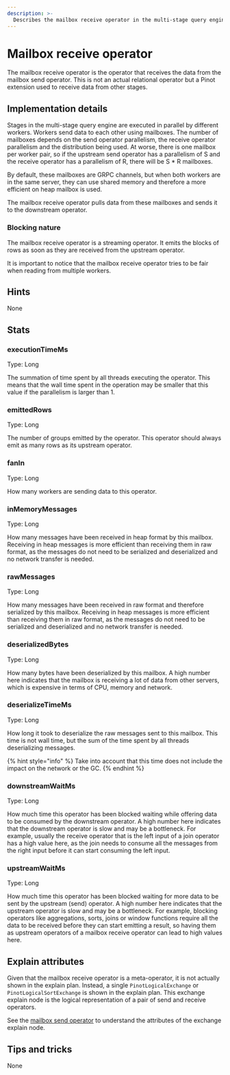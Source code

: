 ```yaml
---
description: >-
  Describes the mailbox receive operator in the multi-stage query engine.
---
```


# Mailbox receive operator

The mailbox receive operator is the operator that receives the data from the mailbox send operator.
This is not an actual relational operator but a Pinot extension used to receive data from other stages.

## Implementation details

Stages in the multi-stage query engine are executed in parallel by different workers.
Workers send data to each other using mailboxes.
The number of mailboxes depends on the send operator parallelism, the receive operator parallelism and the distribution
being used.
At worse, there is one mailbox per worker pair, so if the upstream send operator has a parallelism of S and the receive 
operator has a parallelism of R, there will be S * R mailboxes.

By default, these mailboxes are GRPC channels, but when both workers are in the same server, they can use shared memory
and therefore a more efficient on heap mailbox is used.

The mailbox receive operator pulls data from these mailboxes and sends it to the downstream operator.

### Blocking nature

The mailbox receive operator is a streaming operator.
It emits the blocks of rows as soon as they are received from the upstream operator.

It is important to notice that the mailbox receive operator tries to be fair when reading from multiple workers.

## Hints
None

## Stats
### executionTimeMs
Type: Long

The summation of time spent by all threads executing the operator.
This means that the wall time spent in the operation may be smaller that this value if the parallelism is larger than 1.

### emittedRows
Type: Long

The number of groups emitted by the operator.
This operator should always emit as many rows as its upstream operator.

### fanIn
Type: Long

How many workers are sending data to this operator.

### inMemoryMessages
Type: Long

How many messages have been received in heap format by this mailbox.
Receiving in heap messages is more efficient than receiving them in raw format, as the messages do not need to be
serialized and deserialized and no network transfer is needed.

### rawMessages
Type: Long

How many messages have been received in raw format and therefore serialized by this mailbox.
Receiving in heap messages is more efficient than receiving them in raw format, as the messages do not need to be
serialized and deserialized and no network transfer is needed.

### deserializedBytes
Type: Long

How many bytes have been deserialized by this mailbox.
A high number here indicates that the mailbox is receiving a lot of data from other servers, which is expensive in terms
of CPU, memory and network.

### deserializeTimeMs
Type: Long

How long it took to deserialize the raw messages sent to this mailbox. 
This time is not wall time, but the sum of the time spent by all threads deserializing messages.

{% hint style="info" %}
Take into account that this time does not include the impact on the network or the GC.
{% endhint %}

### downstreamWaitMs
Type: Long

How much time this operator has been blocked waiting while offering data to be consumed by the downstream operator.
A high number here indicates that the downstream operator is slow and may be a bottleneck.
For example, usually the receive operator that is the left input of a join operator has a high value here, as the join
needs to consume all the messages from the right input before it can start consuming the left input.

### upstreamWaitMs
Type: Long

How much time this operator has been blocked waiting for more data to be sent by the upstream (send) operator. 
A high number here indicates that the upstream operator is slow and may be a bottleneck.
For example, blocking operators like aggregations, sorts, joins or window functions require all the data to be received
before they can start emitting a result, so having them as upstream operators of a mailbox receive operator can lead to
high values here.

## Explain attributes
Given that the mailbox receive operator is a meta-operator, it is not actually shown in the explain plan.
Instead, a single `PinotLogicalExchange` or `PinotLogicalSortExchange` is shown in the explain plan.
This exchange explain node is the logical representation of a pair of send and receive operators.

See the [mailbox send operator](mailbox-send.md#explain-attributes) to understand the attributes of the exchange
explain node.

## Tips and tricks
None
